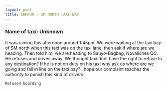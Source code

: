 ```yaml
---
layout: post
title: UWM430 - SM NORTH TAXI BAY
---
```


### Name of taxi: Unknown

It was raining this afternoon around 1:45pm. We were waiting at the taxi bay of SM north when this taxi was on the taxi lane, then ask if where are we heading. Then told him, we are heading to Sauyo-Bagbag, Novaliches QC. He refuses and drives away. We thought taxi dont have the right to refuse to any destination? If he is not on duty on his taxi why ask us where are we going and fall in line on the taxi bay? I hope our complaint reaches the authority to punish this kind of drivers.

```Refused boarding```
